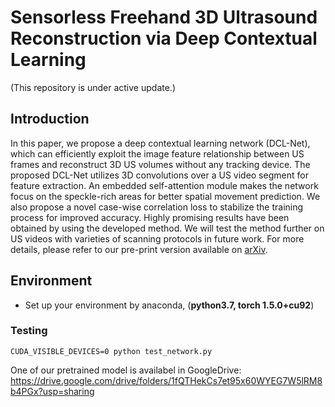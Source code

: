 # Sensorless Freehand 3D Ultrasound Reconstruction via Deep Contextual Learning
(This repository is under active update.)

## Introduction
In this paper, we propose a deep contextual learning network (DCL-Net), which can efficiently exploit the image feature relationship between US frames and reconstruct 3D US volumes without any tracking device. The proposed DCL-Net utilizes 3D convolutions over a US video segment for feature extraction. An embedded self-attention module makes the network focus on the speckle-rich areas for better spatial movement prediction. We also propose a novel case-wise correlation loss to stabilize the training process for improved accuracy. Highly promising results have been obtained by using the developed method. We will test the method further on US videos with varieties of scanning protocols in future work. For more details, please refer to our pre-print version available on [arXiv](https://arxiv.org/abs/2006.07694).

## Environment
- Set up your environment by anaconda, (**python3.7, torch 1.5.0+cu92**)

### Testing
```
CUDA_VISIBLE_DEVICES=0 python test_network.py
```

One of our pretrained model is availabel in GoogleDrive: https://drive.google.com/drive/folders/1fQTHekCs7et95x60WYEG7W5lRM8b4PGx?usp=sharing
